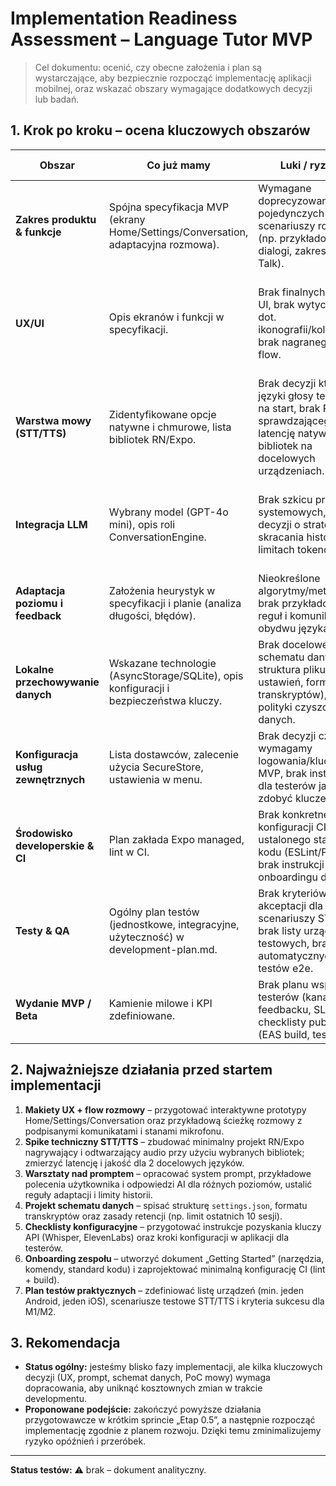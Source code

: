 # Implementation Readiness Assessment – Language Tutor MVP

> Cel dokumentu: ocenić, czy obecne założenia i plan są wystarczające, aby bezpiecznie rozpocząć implementację aplikacji mobilnej, oraz wskazać obszary wymagające dodatkowych decyzji lub badań.

## 1. Krok po kroku – ocena kluczowych obszarów

| Obszar | Co już mamy | Luki / ryzyka | Status gotowości |
| --- | --- | --- | --- |
| **Zakres produktu & funkcje** | Spójna specyfikacja MVP (ekrany Home/Settings/Conversation, adaptacyjna rozmowa). | Wymagane doprecyzowanie pojedynczych scenariuszy rozmów (np. przykładowe dialogi, zakres Small Talk). | ✅ Gotowe do startu, detalizować podczas implementacji. |
| **UX/UI** | Opis ekranów i funkcji w specyfikacji. | Brak finalnych makiet UI, brak wytycznych dot. ikonografii/kolorystyki, brak nagranego user flow. | ⚠️ Częściowo gotowe – potrzebne makiety low/high-fidelity i nazewnictwo elementów. |
| **Warstwa mowy (STT/TTS)** | Zidentyfikowane opcje natywne i chmurowe, lista bibliotek RN/Expo. | Brak decyzji które języki głosy testujemy na start, brak PoC sprawdzającego latencję natywnych bibliotek na docelowych urządzeniach. | ⚠️ Częściowo gotowe – zalecany szybki spike techniczny. |
| **Integracja LLM** | Wybrany model (GPT-4o mini), opis roli ConversationEngine. | Brak szkicu promptów systemowych, brak decyzji o strategii skracania historii i limitach tokenów. | ⚠️ Częściowo gotowe – wymagane warsztaty nad promptem i polityką kontekstu. |
| **Adaptacja poziomu i feedback** | Założenia heurystyk w specyfikacji i planie (analiza długości, błędów). | Nieokreślone algorytmy/metryki, brak przykładowych reguł i komunikatów w obydwu językach. | ⚠️ Częściowo gotowe – przygotować katalog reguł i komunikatów. |
| **Lokalne przechowywanie danych** | Wskazane technologie (AsyncStorage/SQLite), opis konfiguracji i bezpieczeństwa kluczy. | Brak docelowego schematu danych (np. struktura pliku ustawień, format transkryptów), brak polityki czyszczenia danych. | ⚠️ Częściowo gotowe – zaprojektować kontrakty danych. |
| **Konfiguracja usług zewnętrznych** | Lista dostawców, zalecenie użycia SecureStore, ustawienia w menu. | Brak decyzji czy wymagamy logowania/kluczy w MVP, brak instrukcji dla testerów jak zdobyć klucze. | ⚠️ Częściowo gotowe – opracować checklistę konfiguracji testerów. |
| **Środowisko developerskie & CI** | Plan zakłada Expo managed, lint w CI. | Brak konkretnej konfiguracji CI, brak ustalonego standardu kodu (ESLint/Prettier), brak instrukcji onboardingu devów. | ⚠️ Częściowo gotowe – przygotować dokument „Getting Started”. |
| **Testy & QA** | Ogólny plan testów (jednostkowe, integracyjne, użyteczność) w development-plan.md. | Brak kryteriów akceptacji dla scenariuszy STT/TTS, brak listy urządzeń testowych, brak automatycznych testów e2e. | ⚠️ Częściowo gotowe – doprecyzować scenariusze QA. |
| **Wydanie MVP / Beta** | Kamienie milowe i KPI zdefiniowane. | Brak planu wsparcia testerów (kanał feedbacku, SLA), brak checklisty publikacji (EAS build, testflight). | ⚠️ Częściowo gotowe – opracować checklistę release. |

## 2. Najważniejsze działania przed startem implementacji

1. **Makiety UX + flow rozmowy** – przygotować interaktywne prototypy Home/Settings/Conversation oraz przykładową ścieżkę rozmowy z podpisanymi komunikatami i stanami mikrofonu.
2. **Spike techniczny STT/TTS** – zbudować minimalny projekt RN/Expo nagrywający i odtwarzający audio przy użyciu wybranych bibliotek; zmierzyć latencję i jakość dla 2 docelowych języków.
3. **Warsztaty nad promptem** – opracować system prompt, przykładowe polecenia użytkownika i odpowiedzi AI dla różnych poziomów, ustalić reguły adaptacji i limity historii.
4. **Projekt schematu danych** – spisać strukturę `settings.json`, formatu transkryptów oraz zasady retencji (np. limit ostatnich 10 sesji).
5. **Checklisty konfiguracyjne** – przygotować instrukcje pozyskania kluczy API (Whisper, ElevenLabs) oraz kroki konfiguracji w aplikacji dla testerów.
6. **Onboarding zespołu** – utworzyć dokument „Getting Started” (narzędzia, komendy, standard kodu) i zaprojektować minimalną konfigurację CI (lint + build).
7. **Plan testów praktycznych** – zdefiniować listę urządzeń (min. jeden Android, jeden iOS), scenariusze testowe STT/TTS i kryteria sukcesu dla M1/M2.

## 3. Rekomendacja

- **Status ogólny:** jesteśmy blisko fazy implementacji, ale kilka kluczowych decyzji (UX, prompt, schemat danych, PoC mowy) wymaga dopracowania, aby uniknąć kosztownych zmian w trakcie developmentu.
- **Proponowane podejście:** zakończyć powyższe działania przygotowawcze w krótkim sprincie „Etap 0.5”, a następnie rozpocząć implementację zgodnie z planem rozwoju. Dzięki temu zminimalizujemy ryzyko opóźnień i przeróbek.

---
**Status testów:** ⚠️ brak – dokument analityczny.

